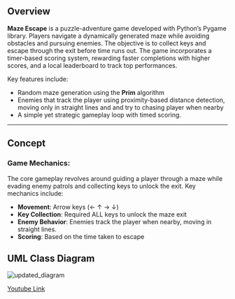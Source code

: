 
## Overview

**Maze Escape** is a puzzle-adventure game developed with Python’s Pygame library. Players navigate a dynamically generated maze while avoiding obstacles and pursuing enemies. The objective is to collect keys and escape through the exit before time runs out. The game incorporates a timer-based scoring system, rewarding faster completions with higher scores, and a local leaderboard to track top performances.

Key features include:
- Random maze generation using the **Prim** algorithm
- Enemies that track the player using proximity-based distance detection, moving only in straight lines and and try to chasing player when nearby
- A simple yet strategic gameplay loop with timed scoring.

---

## Concept

### Game Mechanics:
The core gameplay revolves around guiding a player through a maze while evading enemy patrols and collecting keys to unlock the exit. Key mechanics include:
- **Movement**: Arrow keys (← ↑ → ↓)
- **Key Collection**: Required ALL keys to unlock the maze exit
- **Enemy Behavior**: Enemies track the player when nearby, moving in straight lines.
- **Scoring**: Based on the time taken to escape

## UML Class Diagram
![updated_diagram](https://github.com/user-attachments/assets/93833de7-b028-46e9-8f05-1a470151fa2b)

[Youtube Link](https://youtu.be/dtZ33MDoJm0)
